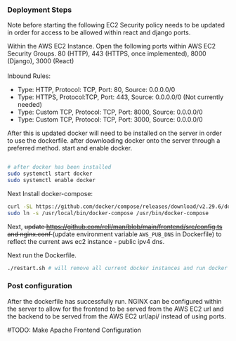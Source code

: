 ### Deployment Steps

Note before starting the following EC2 Security policy needs to be updated in order for access to be allowed within react and django ports.

Within the AWS EC2 Instance. Open the following ports within AWS EC2 Security Groups. 80 (HTTP), 443 (HTTPS, once implemented), 8000 (Django), 3000 (React)
<br>
<br>
Inbound Rules:

- Type: HTTP, Protocol: TCP, Port: 80, Source: 0.0.0.0/0
- Type: HTTPS, Protocol:TCP, Port: 443, Source: 0.0.0.0/0 (Not currently needed)
- Type: Custom TCP, Protocol: TCP, Port: 8000, Source: 0.0.0.0/0
- Type: Custom TCP, Protocol: TCP, Port: 3000, Source: 0.0.0.0/0

After this is updated docker will need to be installed on the server in order to use the dockerfile. after downloading docker onto the server through a preferred method. start and enable docker.

```bash

# after docker has been installed
sudo systemctl start docker
sudo systemctl enable docker

```


Next Install docker-compose:

```bash
curl -SL https://github.com/docker/compose/releases/download/v2.29.6/docker-compose-linux-x86_64 -o /usr/local/bin/docker-compose
sudo ln -s /usr/local/bin/docker-compose /usr/bin/docker-compose
```

Next, <strike>update https://github.com/rell/man/blob/main/frontend/src/config.ts and nginx.conf </strike> (update environment variable `AWS_PUB_DNS` in Dockerfile) to reflect the current aws ec2 instance - public ipv4 dns.

Next run the Dockerfile.

```bash
./restart.sh # will remove all current docker instances and run docker with complete build

```

### Post configuration

After the dockerfile has successfully run. NGINX can be configured within the server to allow for the frontend to be served from the AWS EC2 url and the backend to be served from the AWS EC2 url/api/ instead of using ports.

#TODO: Make Apache Frontend Configuration
